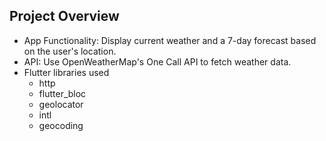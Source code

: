## Project Overview
- App Functionality: Display current weather and a 7-day forecast based on the user's location.
- API: Use OpenWeatherMap's One Call API to fetch weather data.
- Flutter libraries used
  - http
  - flutter_bloc
  - geolocator
  - intl
  - geocoding
